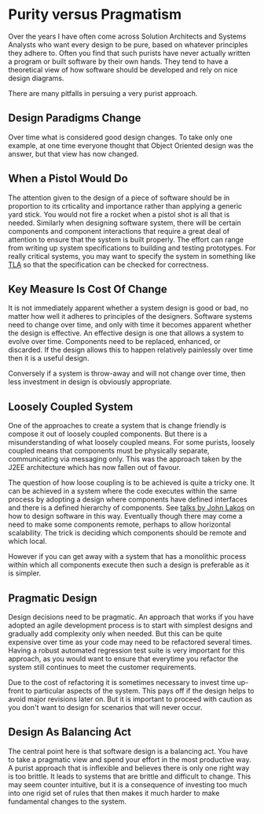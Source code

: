 # Purity versus Pragmatism

Over the years I have often come across Solution Architects and Systems Analysts who want every design to be pure,
based on whatever principles they adhere to. Often you find that such purists have never actually written a program or
built software by their own hands. They tend to have a theoretical view of how software should be developed and 
rely on nice design diagrams.

There are many pitfalls in persuing a very purist approach. 

## Design Paradigms Change
Over time what is considered good design changes. To take only one example, at one time everyone thought that Object Oriented
design was the answer, but that view has now changed.

## When a Pistol Would Do
The attention given to the design of a piece of software should be in proportion to its crticality and importance rather than
applying a generic yard stick. You would not fire a rocket when a pistol shot is all that is needed. Similarly when designing
software system, there will be certain components and component interactions that require a great deal of attention to ensure
that the system is built properly. The effort can range from
writing up system specifications to building and testing prototypes. For really critical systems, you may want to specify 
the system in something like [TLA](http://lamport.azurewebsites.net/tla/tla.html) so that the specification can be checked 
for correctness.

## Key Measure Is Cost Of Change
It is not immediately apparent whether a system design is good or bad, no matter how well it adheres to principles of the 
designers. Software systems need to change over time, and only with time it becomes apparent whether the design is effective.
An effective design is one that allows a system to evolve over time. Components need to be replaced, enhanced, or discarded.
If the design allows this to happen relatively painlessly over time then it is a useful design.

Conversely if a system is throw-away and will not change over time, then less investment in design is obviously appropriate.

## Loosely Coupled System
One of the approaches to create a system that is change friendly is compose it out of loosely coupled components.
But there is a misunderstanding of what loosely coupled means. For some purists, loosely coupled means that components
must be physically separate, communicating via messaging only. This was the approach taken by the J2EE architecture which has
now fallen out of favour. 

The question of how loose coupling is to be achieved is quite a tricky one. It can be achieved in a system where the code
executes within the same process by adopting a design where components have defined interfaces and there is a defined hierarchy
of components. See [talks by John Lakos](https://www.youtube.com/watch?v=QjFpKJ8Xx78) on how to design software in this way.
Eventually though there may come a need to make some components remote, perhaps to allow horizontal scalability. 
The trick is deciding which components should be remote and which local. 

However if you can get away with a system that has a monolithic process within which all components execute then such a design is preferable as it is simpler.

## Pragmatic Design
Design decisions need to be pragmatic. An approach that works if you have adopted an agile development process is to start with simplest 
designs and gradually add complexity only when needed. But this can be quite expensive over time as your code may need to be 
refactored several times. Having a robust automated regression test suite is very important for this approach, as you would want
to ensure that everytime you refactor the system still continues to meet the customer requirements.

Due to the cost of refactoring it is sometimes necessary to invest time up-front to particular aspects of the system. This pays 
off if the design helps to avoid major revisions later on. But it is important to proceed with caution as you don't want to design
for scenarios that will never occur. 

## Design As Balancing Act
The central point here is that software design is a balancing act. You have to take a pragmatic view and spend your effort in the
most productive way. A purist approach that is inflexible and believes there is only one right way is too brittle. It leads to
systems that are brittle and difficult to change. This may seem counter intuitive, but it is a consequence of investing too much
into one rigid set of rules that then makes it much harder to make fundamental changes to the system.

